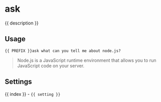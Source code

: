 # ask

<script setup>
import { PREFIX } from "../../helpers/constants.js"
import { settings as s } from "../../settings/ask.js"
const { description, ...settings } = s
</script>

{{ description }}

## Usage

`{{ PREFIX }}ask what can you tell me about node.js?`

> Node.js is a JavaScript runtime environment that allows you to run JavaScript code on your server.

## Settings
<div v-for="(setting, index) in settings">
{{ index }} - <code>{{ setting }}</code>
</div>
